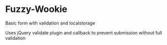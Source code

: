 Fuzzy-Wookie
============

Basic form with validation and localstorage

Uses jQuery validate plugin and callback to prevent submission without full validation